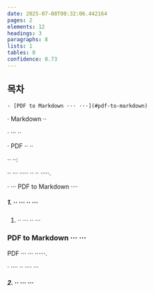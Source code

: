 ```yaml
---
date: 2025-07-08T00:32:06.442164
pages: 2
elements: 12
headings: 3
paragraphs: 8
lists: 1
tables: 0
confidence: 0.73
---
```


## 목차

    - [PDF to Markdown ··· ···](#pdf-to-markdown)

· Markdown ··

· ··· ··

· PDF ·· ··

·· ··:

·· ··· ····· ·· ·· ·····\.

· ··· PDF to Markdown ····

##### 1\. ·· ··· ·· ···

1. ·· ··· ·· ···

### PDF to Markdown ··· ···

PDF ··· ··· ······\.

· ···· ·· ···· ···

##### 2\. ·· ··· ···
